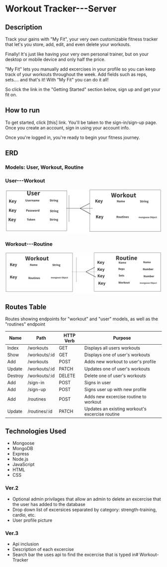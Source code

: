 # Workout Tracker---Server

## Description

Track your gains with "My Fit", your very own customizable fitness tracker that let's you store, add, edit, and even delete your workouts.

Finally! It's just like having your very own personal trainer, but on your desktop or mobile device and only half the price. 

"My Fit" lets you manually add excercises in your profile so you can keep track of your workouts throughout the week.
Add fields such as reps, sets.... and that's it! With "My Fit" you can do it all!

So click the link in the "Getting Started" section below, sign up and get your fit on.


## How to run

To get started, click [this] link. You'll be taken to the sign-in/sign-up page. Once you create an account, sign in using your account info.

Once you're logged in, you're ready to begin your fitness journey.


## ERD 

### Models: User, Workout, Routine

### User---Workout
![ERD](erd/user%26workoutErd.png)


### Workout---Routine
![ERD](erd/workout%26RoutineErd.png)

## Routes Table

Routes showing endpoints for "workout" and "user" models, as well as the "routines" endpoint

| Name        | Path          | HTTP Verb | Purpose                                       |
|-------------|---------------|-----------|-----------------------------------------------|
| Index       |/workouts      | GET       |Displays all users workouts                    |
| Show        |/workouts/:id  | GET       |Displays one of user's workouts                |
| Add         |/workouts      | POST      |Adds new workout to user's profile             |
| Update      |/workouts/:id  | PATCH     |Updates one of user's workouts                 |
| Destroy     |/workouts/:id  | DELETE    |Delete one of user's workouts                  |
| Add         |/sign-in       | POST      |Signs in user                                  |
| Add         |/sign-up       | POST      |Signs user up with new profile                 |
| Add         |/routines      | POST      |Adds new excercise routine to workout          |  
| Update      |/routines/:id  | PATCH     |Updates an existing workout's excercise routine|




 
## Technologies Used
- Mongoose
- MongoDB
- Express
- Node.js
- JavaScript
- HTML
- CSS

### Ver.2

- Optional admin privilages that allow an admin to delete an excercise that the user has added to the database
- Drop down list of excersices separated by category: strength-training, cardio, etc.
- User profile picture

### Ver.3
- Api inclusion
- Description of each excercise
- Search bar the uses api to find the excercise that is typed in# Workout-Tracker
